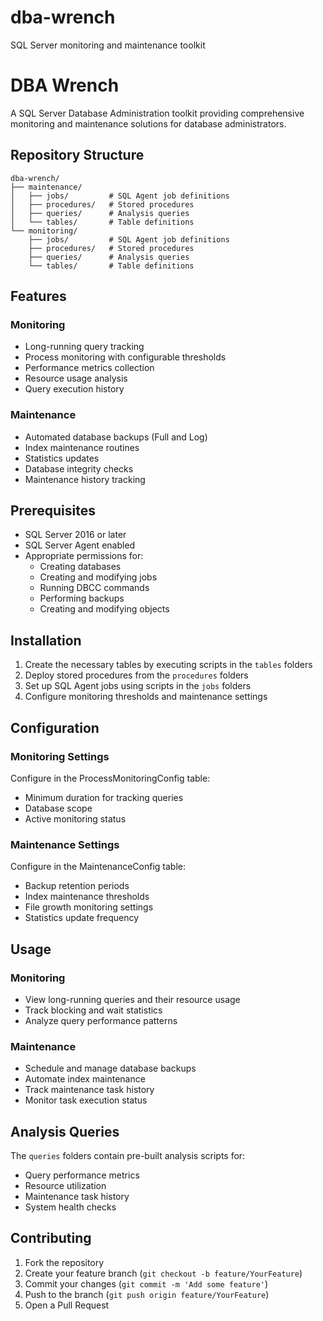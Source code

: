 # dba-wrench
SQL Server monitoring and maintenance toolkit

# DBA Wrench

A SQL Server Database Administration toolkit providing comprehensive monitoring and maintenance solutions for database administrators.

## Repository Structure

```
dba-wrench/
├── maintenance/
│   ├── jobs/         # SQL Agent job definitions
│   ├── procedures/   # Stored procedures
│   ├── queries/      # Analysis queries
│   └── tables/       # Table definitions
└── monitoring/
    ├── jobs/         # SQL Agent job definitions
    ├── procedures/   # Stored procedures
    ├── queries/      # Analysis queries
    └── tables/       # Table definitions
```

## Features

### Monitoring
- Long-running query tracking
- Process monitoring with configurable thresholds
- Performance metrics collection
- Resource usage analysis
- Query execution history

### Maintenance
- Automated database backups (Full and Log)
- Index maintenance routines
- Statistics updates
- Database integrity checks
- Maintenance history tracking

## Prerequisites

- SQL Server 2016 or later
- SQL Server Agent enabled
- Appropriate permissions for:
  - Creating databases
  - Creating and modifying jobs
  - Running DBCC commands
  - Performing backups
  - Creating and modifying objects

## Installation

1. Create the necessary tables by executing scripts in the `tables` folders
2. Deploy stored procedures from the `procedures` folders
3. Set up SQL Agent jobs using scripts in the `jobs` folders
4. Configure monitoring thresholds and maintenance settings

## Configuration

### Monitoring Settings
Configure in the ProcessMonitoringConfig table:
- Minimum duration for tracking queries
- Database scope
- Active monitoring status

### Maintenance Settings
Configure in the MaintenanceConfig table:
- Backup retention periods
- Index maintenance thresholds
- File growth monitoring settings
- Statistics update frequency

## Usage

### Monitoring
- View long-running queries and their resource usage
- Track blocking and wait statistics
- Analyze query performance patterns

### Maintenance
- Schedule and manage database backups
- Automate index maintenance
- Track maintenance task history
- Monitor task execution status

## Analysis Queries

The `queries` folders contain pre-built analysis scripts for:
- Query performance metrics
- Resource utilization
- Maintenance task history
- System health checks

## Contributing

1. Fork the repository
2. Create your feature branch (`git checkout -b feature/YourFeature`)
3. Commit your changes (`git commit -m 'Add some feature'`)
4. Push to the branch (`git push origin feature/YourFeature`)
5. Open a Pull Request
